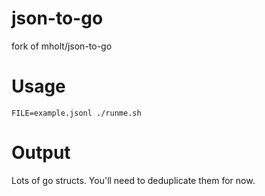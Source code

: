
# json-to-go
fork of mholt/json-to-go

# Usage
```
FILE=example.jsonl ./runme.sh
```

# Output
Lots of go structs. You'll need to deduplicate them for now.
